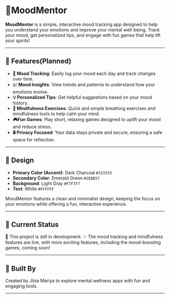 #  🌟MoodMentor

**MoodMentor** is a simple, interactive mood tracking app designed to help you understand your emotions and improve your mental well-being. Track your mood, get personalized tips, and engage with fun games that help lift your spirits!

---

##  🧠 Features(Planned)

- **🎯 Mood Tracking**: Easily log your mood each day and track changes over time.
- **📈 Mood Insights**: View trends and patterns to understand how your emotions evolve.
- **💡 Personalized Tips**: Get helpful suggestions based on your mood history.
- **🧘 Mindfulness Exercises**: Quick and simple breathing exercises and mindfulness tools to help calm your mind.
- **🎮Fun Games**: Play short, relaxing games designed to uplift your mood and reduce stress.
- **🔒 Privacy Focused**: Your data stays private and secure, ensuring a safe space for reflection.

---

##  🎨 Design

- **Primary Color (Accent)**: Dark Charcoal `#333333`
- **Secondary Color**: Emerald Green `#2E8B57`
- **Background**: Light Gray `#F7F7F7`
- **Text**: White `#FFFFFF`

MoodMentor features a clean and minimalist design, keeping the focus on your emotions while offering a fun, interactive experience.

---

##  🚀 Current Status


📌 This project is still in development. 
✨ The mood tracking and mindfulness features are live, with more exciting features, including the mood-boosting games, coming soon!

---

##  🤝 Built By

Created by Jilsa Mariya to explore mental wellness apps with fun and engaging tools.

---
